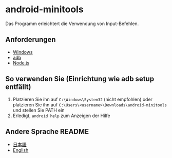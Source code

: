 # android-minitools
Das Programm erleichtert die Verwendung von Input-Befehlen.
## Anforderungen
- [Windows](https://www.microsoft.com/de-de/software-download/windows10)
- [adb](https://developer.android.com/studio/releases/platform-tools#downloads)
- [Node.js](https://nodejs.org)
## So verwenden Sie (Einrichtung wie adb setup entfällt)
1. Platzieren Sie ihn auf `C:\Windows\System32` (nicht empfohlen) oder platzieren Sie ihn auf `C:\Users\<username>\Downloads\android-minitools` und stellen Sie PATH ein
2. Erledigt, `android help` zum Anzeigen der Hilfe
## Andere Sprache README
- [日本語](/ja-jp)
- [English](/../..)
